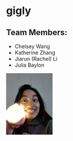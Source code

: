 # gigly

## Team Members:
- Chelsey Wang
- Katherine Zhang
- Jiarun (Rachel) Li
- Julia Baylon
<img src="public/assets/julia.jpg" width=25%/>
